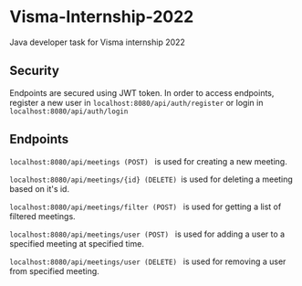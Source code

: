 # Visma-Internship-2022
Java developer task for Visma internship 2022

## Security
Endpoints are secured using JWT token. In order to access endpoints, register a new user in ```localhost:8080/api/auth/register``` or login in ```localhost:8080/api/auth/login```

## Endpoints

```localhost:8080/api/meetings (POST) ``` is used for creating a new meeting.

```localhost:8080/api/meetings/{id} (DELETE) ```is used for deleting a meeting based on it's id.

```localhost:8080/api/meetings/filter (POST) ``` is used for getting a list of filtered meetings.

```localhost:8080/api/meetings/user (POST) ``` is used for adding a user to a specified meeting at specified time.

```localhost:8080/api/meetings/user (DELETE) ``` is used for removing a user from specified meeting.
